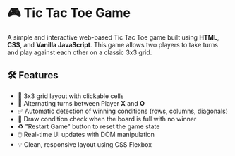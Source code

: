 # 🎮 Tic Tac Toe Game

A simple and interactive web-based Tic Tac Toe game built using **HTML**, **CSS**, and **Vanilla JavaScript**. This game allows two players to take turns and play against each other on a classic 3x3 grid.

## 🛠️ Features
- 🧩 3x3 grid layout with clickable cells
- 🔄 Alternating turns between Player **X** and **O**
- ✅ Automatic detection of winning conditions (rows, columns, diagonals)
- 🚫 Draw condition check when the board is full with no winner
- ♻️ "Restart Game" button to reset the game state
- 🖱️ Real-time UI updates with DOM manipulation
- 💡 Clean, responsive layout using CSS Flexbox

